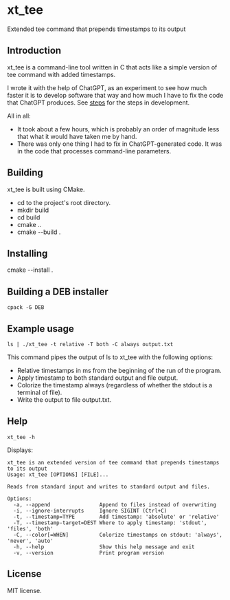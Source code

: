 # xt_tee
Extended tee command that prepends timestamps to its output

## Introduction

xt_tee is a command-line tool written in C that acts like a simple
version of tee command with added timestamps.

I wrote it with the help of ChatGPT, as an experiment to see how much faster
it is to develop software that way and how much I have to fix the code that
ChatGPT produces. See
[steps](https://github.com/ajanicij/xt_tee/tree/main/steps) for the steps
in development.

All in all:
- It took about a few hours, which is probably an order of magnitude less
  that what it would have taken me by hand.
- There was only one thing I had to fix in ChatGPT-generated code. It was
  in the code that processes command-line parameters.

## Building

xt_tee is built using CMake.

- cd to the project's root directory.
- mkdir build
- cd build
- cmake ..
- cmake --build .

## Installing

cmake --install .

## Building a DEB installer

    cpack -G DEB

## Example usage

    ls | ./xt_tee -t relative -T both -C always output.txt

This command pipes the output of ls to xt_tee with the following options:
- Relative timestamps in ms from the beginning of the run of the program.
- Apply timestamp to both standard output and file output.
- Colorize the timestamp always (regardless of whether the stdout is a
  terminal of file).
- Write the output to file output.txt.

## Help

    xt_tee -h

Displays:

```
xt_tee is an extended version of tee command that prepends timestamps to its output
Usage: xt_tee [OPTIONS] [FILE]...

Reads from standard input and writes to standard output and files.

Options:
  -a, --append                Append to files instead of overwriting
  -i, --ignore-interrupts     Ignore SIGINT (Ctrl+C)
  -t, --timestamp=TYPE        Add timestamp: 'absolute' or 'relative'
  -T, --timestamp-target=DEST Where to apply timestamp: 'stdout', 'files', 'both'
  -C, --color[=WHEN]          Colorize timestamps on stdout: 'always', 'never', 'auto'
  -h, --help                  Show this help message and exit
  -v, --version               Print program version
```

## License

MIT license.
